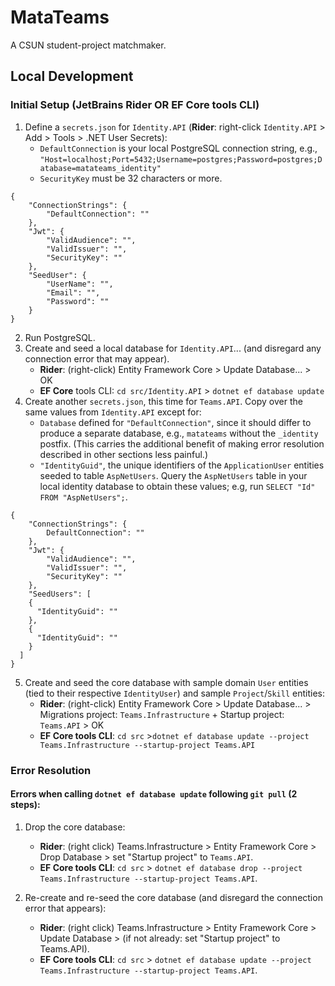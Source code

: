 # MataTeams

A CSUN student-project matchmaker.

## Local Development

### Initial Setup (JetBrains Rider OR EF Core tools CLI)

1. Define a `secrets.json` for `Identity.API` (**Rider**: right-click `Identity.API` > Add > Tools > .NET User Secrets):
   * `DefaultConnection` is your local PostgreSQL connection string, e.g., `"Host=localhost;Port=5432;Username=postgres;Password=postgres;Database=matateams_identity"`
   * `SecurityKey` must be 32 characters or more.

```
{
    "ConnectionStrings": {
        "DefaultConnection": ""
    },
    "Jwt": {
        "ValidAudience": "",
        "ValidIssuer": "",
        "SecurityKey": "" 
    },
    "SeedUser": {
        "UserName": "",
        "Email": "",
        "Password": ""
    }
}
```

2. Run PostgreSQL.
3. Create and seed a local database for `Identity.API`... (and disregard any connection error that may appear).
   * **Rider**: (right-click) Entity Framework Core > Update Database... > OK
   * **EF Core** tools CLI: `cd src/Identity.API` > `dotnet ef database update`
4. Create another `secrets.json`, this time for `Teams.API`. Copy over the same values from `Identity.API` except for:
   * `Database` defined for `"DefaultConnection"`, since it should differ to produce a separate database, e.g., `matateams` without the `_identity` postfix. (This carries the additional benefit of making error resolution described in other sections less painful.)
   * `"IdentityGuid"`, the unique identifiers of the `ApplicationUser` entities seeded to table `AspNetUsers`. Query the `AspNetUsers` table in your local identity database to obtain these values; e.g, run `SELECT "Id" FROM "AspNetUsers";`.

```
{
    "ConnectionStrings": {
        DefaultConnection": ""
    },
    "Jwt": {
        "ValidAudience": "",
        "ValidIssuer": "",
        "SecurityKey": ""
    },
    "SeedUsers": [
    {
      "IdentityGuid": ""
    },
    {
      "IdentityGuid": ""
    }
  ]
}
```

5. Create and seed the core database with sample domain `User` entities (tied to their respective `IdentityUser`) and sample `Project`/`Skill` entities:
   * **Rider**: (right-click) Entity Framework Core > Update Database... > Migrations project: `Teams.Infrastructure` + Startup project: `Teams.API` > OK
   * **EF Core tools CLI**: `cd src` >`dotnet ef database update --project Teams.Infrastructure --startup-project Teams.API`

### Error Resolution

#### Errors when calling `dotnet ef database update` following `git pull` (2 steps):

1. Drop the core database:
   * **Rider**: (right click) Teams.Infrastructure > Entity Framework Core > Drop Database > set "Startup project" to `Teams.API`.
   * **EF Core tools CLI**: `cd src` > `dotnet ef database drop --project Teams.Infrastructure --startup-project Teams.API`. 

2. Re-create and re-seed the core database (and disregard the connection error that appears):
   * **Rider**: (right click) Teams.Infrastructure > Entity Framework Core > Update Database > (if not already: set "Startup project" to Teams.API).
   * **EF Core tools CLI**: `cd src` > `dotnet ef database update --project Teams.Infrastructure --startup-project Teams.API`.


